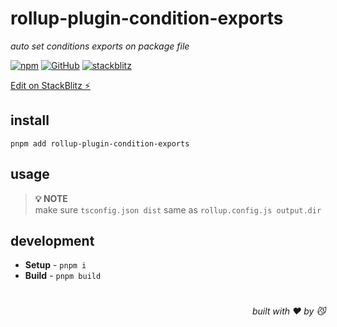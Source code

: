 # rollup-plugin-condition-exports
*auto set conditions exports on package file*

[![npm](https://img.shields.io/npm/v/rollup-plugin-condition-exports)](https://github.com/JiangWeixian/rollup-plugin-condition-exports) [![GitHub](https://img.shields.io/npm/l/rollup-plugin-condition-exports)](https://github.com/JiangWeixian/rollup-plugin-condition-exports) [![stackblitz](https://img.shields.io/badge/%E2%9A%A1%EF%B8%8Fstackblitz-online-blue)](https://stackblitz.com/github/JiangWeixian/rollup-plugin-condition-exports)

[Edit on StackBlitz ⚡️](https://stackblitz.com/github/JiangWeixian/rollup-plugin-condition-exports)

## install

```console
pnpm add rollup-plugin-condition-exports
```

## usage

> **💡 NOTE**  
make sure `tsconfig.json dist` same as `rollup.config.js output.dir`

## development

- **Setup** - `pnpm i`
- **Build** - `pnpm build`

# 
<div align='right'>

*built with ❤️ by 😼*

</div>

